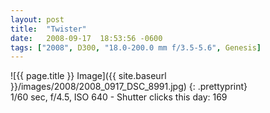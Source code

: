 ```yaml
---
layout: post
title:  "Twister"
date:   2008-09-17  18:53:56 -0600
tags: ["2008", D300, "18.0-200.0 mm f/3.5-5.6", Genesis]
---
```

![{{ page.title }} Image]({{ site.baseurl }}/images/2008/2008_0917_DSC_8991.jpg)
{: .prettyprint}  
1/60 sec, f/4.5, ISO 640 - Shutter clicks this day: 169